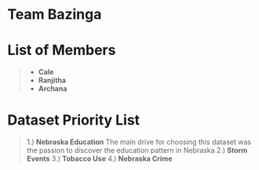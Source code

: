 # Team Bazinga

# List of Members

> * **Cale**
> * **Ranjitha**
> * **Archana**

# Dataset Priority List

> 1.) **Nebraska Education** 
      The main drive for choosing this dataset was the passion to discover the education pattern in Nebraska 
> 2.) **Storm Events**
> 3.) **Tobacco Use**
> 4.) **Nebraska Crime**
